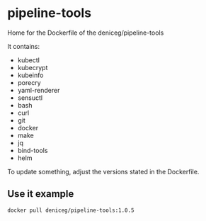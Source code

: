 # pipeline-tools

Home for the Dockerfile of the deniceg/pipeline-tools

It contains:
* kubectl
* kubecrypt
* kubeinfo
* porecry
* yaml-renderer
* sensuctl
* bash
* curl
* git
* docker
* make
* jq
* bind-tools
* helm

To update something, adjust the versions stated in the Dockerfile.

## Use it example
```
docker pull deniceg/pipeline-tools:1.0.5
```
